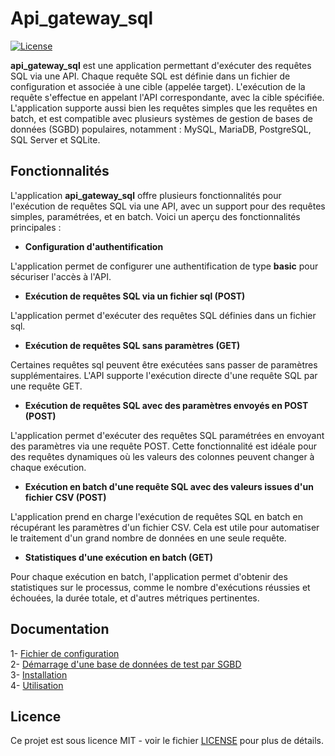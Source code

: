 # Api_gateway_sql

[![License](https://img.shields.io/badge/license-MIT-blue.svg)](https://github.com/willbrid/api_gateway_sql/blob/main/LICENSE)

**api_gateway_sql** est une application permettant d'exécuter des requêtes SQL via une API. Chaque requête SQL est définie dans un fichier de configuration et associée à une cible (appelée target). L'exécution de la requête s'effectue en appelant l'API correspondante, avec la cible spécifiée. L'application supporte aussi bien les requêtes simples que les requêtes en batch, et est compatible avec plusieurs systèmes de gestion de bases de données (SGBD) populaires, notamment : MySQL, MariaDB, PostgreSQL, SQL Server et SQLite.

## Fonctionnalités

L'application **api_gateway_sql** offre plusieurs fonctionnalités pour l'exécution de requêtes SQL via une API, avec un support pour des requêtes simples, paramétrées, et en batch. Voici un aperçu des fonctionnalités principales :

- **Configuration d'authentification**

L'application permet de configurer une authentification de type **basic** pour sécuriser l'accès à l'API.

- **Exécution de requêtes SQL via un fichier sql (POST)**

L'application permet d'exécuter des requêtes SQL définies dans un fichier sql.

- **Exécution de requêtes SQL sans paramètres (GET)**

Certaines requêtes sql peuvent être exécutées sans passer de paramètres supplémentaires. L'API supporte l'exécution directe d'une requête SQL par une requête GET.

- **Exécution de requêtes SQL avec des paramètres envoyés en POST (POST)**

L'application permet d'exécuter des requêtes SQL paramétrées en envoyant des paramètres via une requête POST. Cette fonctionnalité est idéale pour des requêtes dynamiques où les valeurs des colonnes peuvent changer à chaque exécution.

- **Exécution en batch d'une requête SQL avec des valeurs issues d'un fichier CSV (POST)**

L'application prend en charge l'exécution de requêtes SQL en batch en récupérant les paramètres d'un fichier CSV. Cela est utile pour automatiser le traitement d'un grand nombre de données en une seule requête.

- **Statistiques d'une exécution en batch (GET)**

Pour chaque exécution en batch, l'application permet d'obtenir des statistiques sur le processus, comme le nombre d'exécutions réussies et échouées, la durée totale, et d'autres métriques pertinentes.

## Documentation

1- [Fichier de configuration](https://github.com/willbrid/api_gateway_sql/blob/main/fixtures/docs/configuration.md) <br>
2- [Démarrage d'une base de données de test par SGBD](https://github.com/willbrid/api_gateway_sql/blob/main/fixtures/docs/databases.md) <br>
3- [Installation](https://github.com/willbrid/api_gateway_sql/blob/main/fixtures/docs/installation.md) <br>
4- [Utilisation](https://github.com/willbrid/api_gateway_sql/blob/main/fixtures/docs/utilisation.md)

## Licence

Ce projet est sous licence MIT - voir le fichier [LICENSE](https://github.com/willbrid/api_gateway_sql/blob/main/LICENSE) pour plus de détails.